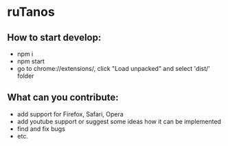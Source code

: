 # ruTanos

## How to start develop:
- npm i
- npm start
- go to chrome://extensions/, click "Load unpacked" and select 'dist/' folder

## What can you contribute:
- add support for Firefox, Safari, Opera
- add youtube support or suggest some ideas how it can be implemented
- find and fix bugs
- etc.
